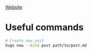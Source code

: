 [Website](https://natewright.github.io/LeveledLogicWebsite/)

# Useful commands
```bash
# Create new post
hugo new --kind post path/to/post.md
```